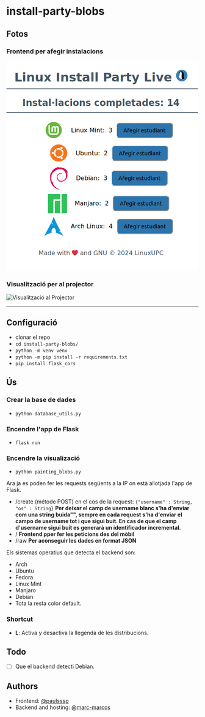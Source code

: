 # install-party-blobs

## Fotos

### Frontend per afegir instalacions

![Foto Frontend](/readme-images/ejfrontend.png)

### Visualització per al projector

![Visualització al Projector](/readme-images/balls.gif)

<hr>

## Configuració

- clonar el repo 
- `cd install-party-blobs/`
- `python -m venv venv`
- `python -m pip install -r requirements.txt`
- `pip install flask_cors`

## Ús

### Crear la base de dades 

- `python database_utils.py`

### Encendre l'app de Flask

- `flask run`

### Encendre la visualizació

- `python painting_blobs.py`

Ara ja es poden fer les requests següents a la IP on està allotjada l'app de Flask.

- /create (métode POST) en el cos de la request: `{"username" : String, "os" : String}` **Per deixar el camp de username blanc s'ha d'enviar com una string buida"", sempre en cada request s'ha d'enviar el campo de username tot i que sigui buit. En cas de que el camp d'username sigui buit es generarà un identificador incremental.**
- / **Frontend pper fer les peticions des del mòbil**
- /raw **Per aconseguir les dades en format JSON**

Els sistemas operatius que detecta el backend son:
- Arch
- Ubuntu
- Fedora
- Linux Mint
- Manjaro
- Debian
- Tota la resta color default.

### Shortcut

- **L**: Activa y desactiva la llegenda de les distribucions.

## Todo
- [ ] Que el backend detecti Debian.

## Authors

- Frontend: [@paulsssp](https://github.com/paulsssp)
- Backend and hosting: [@marc-marcos](https://github.com/marc-marcos)
